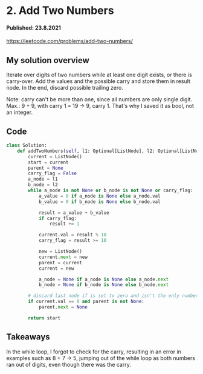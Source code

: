 # 2. Add Two Numbers
#### Published: 23.8.2021
<https://leetcode.com/problems/add-two-numbers/>

## My solution overview
Iterate over digits of two numbers while at least one digit exists, or there is carry-over.
Add the values and the possible carry and store them in result node.
In the end, discard possible trailing zero.

Note: carry can't be more than one, since all numbers are only single digit. Max.: 9 + 9, with carry 1 = 19 -> 9, carry 1. That's why I saved it as bool, not an integer.

## Code
```python
class Solution:
    def addTwoNumbers(self, l1: Optional[ListNode], l2: Optional[ListNode]) -> Optional[ListNode]:
        current = ListNode()
        start = current
        parent = None
        carry_flag = False
        a_node = l1
        b_node = l2
        while a_node is not None or b_node is not None or carry_flag:
            a_value = 0 if a_node is None else a_node.val
            b_value = 0 if b_node is None else b_node.val

            result = a_value + b_value
            if carry_flag:
                result += 1

            current.val = result % 10
            carry_flag = result >= 10

            new = ListNode()
            current.next = new
            parent = current
            current = new

            a_node = None if a_node is None else a_node.next
            b_node = None if b_node is None else b_node.next

        # discard last node if is set to zero and isn't the only number in result
        if current.val == 0 and parent is not None:
            parent.next = None

        return start
```

## Takeaways
In the while loop, I forgot to check for the carry, resulting in an error in examples such as 8 + 7 -> 5, jumping out of the while loop as both numbers ran out of digits, even though there was the carry.

